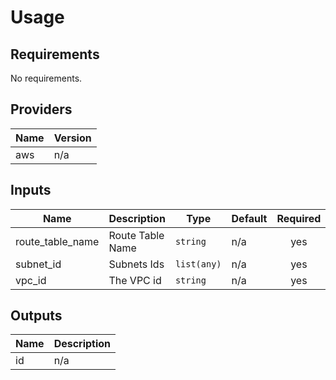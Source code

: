 # Usage
<!--- BEGIN_TF_DOCS --->

## Requirements

No requirements.

## Providers

| Name | Version |
|------|---------|
| aws | n/a |

## Inputs

| Name | Description | Type | Default | Required |
|------|-------------|------|---------|:--------:|
| route\_table\_name | Route Table Name | `string` | n/a | yes |
| subnet\_id | Subnets Ids | `list(any)` | n/a | yes |
| vpc\_id | The VPC id | `string` | n/a | yes |

## Outputs

| Name | Description |
|------|-------------|
| id | n/a |

<!--- END_TF_DOCS --->
